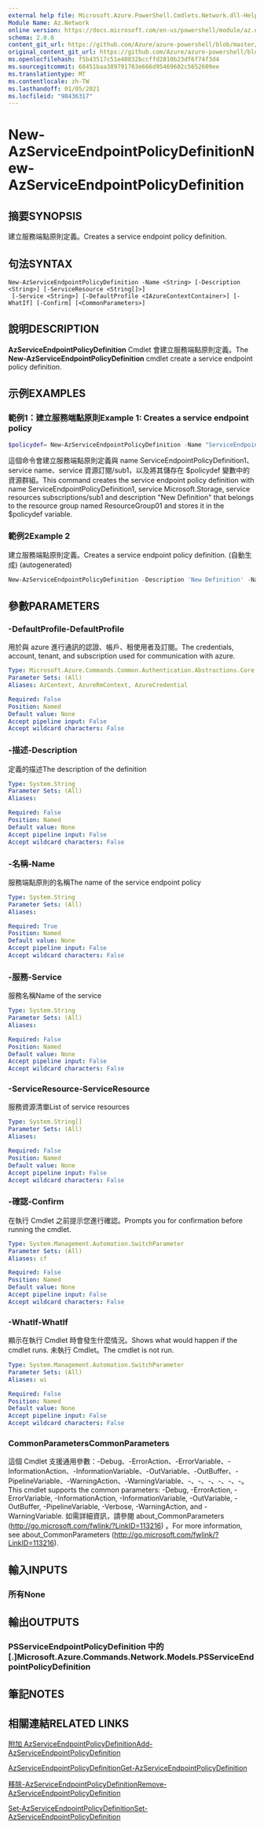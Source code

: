 ```yaml
---
external help file: Microsoft.Azure.PowerShell.Cmdlets.Network.dll-Help.xml
Module Name: Az.Network
online version: https://docs.microsoft.com/en-us/powershell/module/az.network/new-azserviceendpointpolicydefinition
schema: 2.0.0
content_git_url: https://github.com/Azure/azure-powershell/blob/master/src/Network/Network/help/New-AzServiceEndpointPolicyDefinition.md
original_content_git_url: https://github.com/Azure/azure-powershell/blob/master/src/Network/Network/help/New-AzServiceEndpointPolicyDefinition.md
ms.openlocfilehash: f5b43517c51e40832bccffd2810b23df6f74f3d4
ms.sourcegitcommit: 68451baa389791703e666d95469602c5652609ee
ms.translationtype: MT
ms.contentlocale: zh-TW
ms.lasthandoff: 01/05/2021
ms.locfileid: "98436317"
---
```

# <span data-ttu-id="63400-101">New-AzServiceEndpointPolicyDefinition</span><span class="sxs-lookup"><span data-stu-id="63400-101">New-AzServiceEndpointPolicyDefinition</span></span>

## <span data-ttu-id="63400-102">摘要</span><span class="sxs-lookup"><span data-stu-id="63400-102">SYNOPSIS</span></span>
<span data-ttu-id="63400-103">建立服務端點原則定義。</span><span class="sxs-lookup"><span data-stu-id="63400-103">Creates a service endpoint policy definition.</span></span>

## <span data-ttu-id="63400-104">句法</span><span class="sxs-lookup"><span data-stu-id="63400-104">SYNTAX</span></span>

```
New-AzServiceEndpointPolicyDefinition -Name <String> [-Description <String>] [-ServiceResource <String[]>]
 [-Service <String>] [-DefaultProfile <IAzureContextContainer>] [-WhatIf] [-Confirm] [<CommonParameters>]
```

## <span data-ttu-id="63400-105">說明</span><span class="sxs-lookup"><span data-stu-id="63400-105">DESCRIPTION</span></span>
<span data-ttu-id="63400-106">**AzServiceEndpointPolicyDefinition** Cmdlet 會建立服務端點原則定義。</span><span class="sxs-lookup"><span data-stu-id="63400-106">The **New-AzServiceEndpointPolicyDefinition** cmdlet create a service endpoint policy definition.</span></span>

## <span data-ttu-id="63400-107">示例</span><span class="sxs-lookup"><span data-stu-id="63400-107">EXAMPLES</span></span>

### <span data-ttu-id="63400-108">範例1：建立服務端點原則</span><span class="sxs-lookup"><span data-stu-id="63400-108">Example 1: Creates a service endpoint policy</span></span>
```powershell
$policydef= New-AzServiceEndpointPolicyDefinition -Name "ServiceEndpointPolicyDefinition1" -ResourceGroupName "ResourceGroup01" -Service "Microsoft.Storage" -ServiceResources "subscriptions/sub1" -Description "New Definition"
```

<span data-ttu-id="63400-109">這個命令會建立服務端點原則定義與 name ServiceEndpointPolicyDefinition1、service name、service 資源訂閱/sub1，以及將其儲存在 $policydef 變數中的資源群組。</span><span class="sxs-lookup"><span data-stu-id="63400-109">This command creates the service endpoint policy definition with name ServiceEndpointPolicyDefinition1,  service Microsoft.Storage, service resources subscriptions/sub1 and description "New Definition" that belongs to the resource group named ResourceGroup01 and stores it in the $policydef variable.</span></span>

### <span data-ttu-id="63400-110">範例2</span><span class="sxs-lookup"><span data-stu-id="63400-110">Example 2</span></span>

<span data-ttu-id="63400-111">建立服務端點原則定義。</span><span class="sxs-lookup"><span data-stu-id="63400-111">Creates a service endpoint policy definition.</span></span> <span data-ttu-id="63400-112"> (自動生成) </span><span class="sxs-lookup"><span data-stu-id="63400-112">(autogenerated)</span></span>

<!-- Aladdin Generated Example -->
```powershell
New-AzServiceEndpointPolicyDefinition -Description 'New Definition' -Name 'ServiceEndpointPolicyDefinition1' -Service 'Microsoft.Storage' -ServiceResource <String[]>
```

## <span data-ttu-id="63400-113">參數</span><span class="sxs-lookup"><span data-stu-id="63400-113">PARAMETERS</span></span>

### <span data-ttu-id="63400-114">-DefaultProfile</span><span class="sxs-lookup"><span data-stu-id="63400-114">-DefaultProfile</span></span>
<span data-ttu-id="63400-115">用於與 azure 進行通訊的認證、帳戶、租使用者及訂閱。</span><span class="sxs-lookup"><span data-stu-id="63400-115">The credentials, account, tenant, and subscription used for communication with azure.</span></span>

```yaml
Type: Microsoft.Azure.Commands.Common.Authentication.Abstractions.Core.IAzureContextContainer
Parameter Sets: (All)
Aliases: AzContext, AzureRmContext, AzureCredential

Required: False
Position: Named
Default value: None
Accept pipeline input: False
Accept wildcard characters: False
```

### <span data-ttu-id="63400-116">-描述</span><span class="sxs-lookup"><span data-stu-id="63400-116">-Description</span></span>
<span data-ttu-id="63400-117">定義的描述</span><span class="sxs-lookup"><span data-stu-id="63400-117">The description of the definition</span></span>

```yaml
Type: System.String
Parameter Sets: (All)
Aliases:

Required: False
Position: Named
Default value: None
Accept pipeline input: False
Accept wildcard characters: False
```

### <span data-ttu-id="63400-118">-名稱</span><span class="sxs-lookup"><span data-stu-id="63400-118">-Name</span></span>
<span data-ttu-id="63400-119">服務端點原則的名稱</span><span class="sxs-lookup"><span data-stu-id="63400-119">The name of the service endpoint policy</span></span>

```yaml
Type: System.String
Parameter Sets: (All)
Aliases:

Required: True
Position: Named
Default value: None
Accept pipeline input: False
Accept wildcard characters: False
```

### <span data-ttu-id="63400-120">-服務</span><span class="sxs-lookup"><span data-stu-id="63400-120">-Service</span></span>
<span data-ttu-id="63400-121">服務名稱</span><span class="sxs-lookup"><span data-stu-id="63400-121">Name of the service</span></span>

```yaml
Type: System.String
Parameter Sets: (All)
Aliases:

Required: False
Position: Named
Default value: None
Accept pipeline input: False
Accept wildcard characters: False
```

### <span data-ttu-id="63400-122">-ServiceResource</span><span class="sxs-lookup"><span data-stu-id="63400-122">-ServiceResource</span></span>
<span data-ttu-id="63400-123">服務資源清單</span><span class="sxs-lookup"><span data-stu-id="63400-123">List of service resources</span></span>

```yaml
Type: System.String[]
Parameter Sets: (All)
Aliases:

Required: False
Position: Named
Default value: None
Accept pipeline input: False
Accept wildcard characters: False
```

### <span data-ttu-id="63400-124">-確認</span><span class="sxs-lookup"><span data-stu-id="63400-124">-Confirm</span></span>
<span data-ttu-id="63400-125">在執行 Cmdlet 之前提示您進行確認。</span><span class="sxs-lookup"><span data-stu-id="63400-125">Prompts you for confirmation before running the cmdlet.</span></span>

```yaml
Type: System.Management.Automation.SwitchParameter
Parameter Sets: (All)
Aliases: cf

Required: False
Position: Named
Default value: None
Accept pipeline input: False
Accept wildcard characters: False
```

### <span data-ttu-id="63400-126">-WhatIf</span><span class="sxs-lookup"><span data-stu-id="63400-126">-WhatIf</span></span>
<span data-ttu-id="63400-127">顯示在執行 Cmdlet 時會發生什麼情況。</span><span class="sxs-lookup"><span data-stu-id="63400-127">Shows what would happen if the cmdlet runs.</span></span> <span data-ttu-id="63400-128">未執行 Cmdlet。</span><span class="sxs-lookup"><span data-stu-id="63400-128">The cmdlet is not run.</span></span>

```yaml
Type: System.Management.Automation.SwitchParameter
Parameter Sets: (All)
Aliases: wi

Required: False
Position: Named
Default value: None
Accept pipeline input: False
Accept wildcard characters: False
```

### <span data-ttu-id="63400-129">CommonParameters</span><span class="sxs-lookup"><span data-stu-id="63400-129">CommonParameters</span></span>
<span data-ttu-id="63400-130">這個 Cmdlet 支援通用參數：-Debug、-ErrorAction、-ErrorVariable、-InformationAction、-InformationVariable、-OutVariable、-OutBuffer、-PipelineVariable、-WarningAction、-WarningVariable、-、-、-、-、-、-。</span><span class="sxs-lookup"><span data-stu-id="63400-130">This cmdlet supports the common parameters: -Debug, -ErrorAction, -ErrorVariable, -InformationAction, -InformationVariable, -OutVariable, -OutBuffer, -PipelineVariable, -Verbose, -WarningAction, and -WarningVariable.</span></span> <span data-ttu-id="63400-131">如需詳細資訊，請參閱 about_CommonParameters (http://go.microsoft.com/fwlink/?LinkID=113216) 。</span><span class="sxs-lookup"><span data-stu-id="63400-131">For more information, see about_CommonParameters (http://go.microsoft.com/fwlink/?LinkID=113216).</span></span>

## <span data-ttu-id="63400-132">輸入</span><span class="sxs-lookup"><span data-stu-id="63400-132">INPUTS</span></span>

### <span data-ttu-id="63400-133">所有</span><span class="sxs-lookup"><span data-stu-id="63400-133">None</span></span>

## <span data-ttu-id="63400-134">輸出</span><span class="sxs-lookup"><span data-stu-id="63400-134">OUTPUTS</span></span>

### <span data-ttu-id="63400-135">PSServiceEndpointPolicyDefinition 中的 [.]</span><span class="sxs-lookup"><span data-stu-id="63400-135">Microsoft.Azure.Commands.Network.Models.PSServiceEndpointPolicyDefinition</span></span>

## <span data-ttu-id="63400-136">筆記</span><span class="sxs-lookup"><span data-stu-id="63400-136">NOTES</span></span>

## <span data-ttu-id="63400-137">相關連結</span><span class="sxs-lookup"><span data-stu-id="63400-137">RELATED LINKS</span></span>

[<span data-ttu-id="63400-138">附加 AzServiceEndpointPolicyDefinition</span><span class="sxs-lookup"><span data-stu-id="63400-138">Add-AzServiceEndpointPolicyDefinition</span></span>](./Add-AzServiceEndpointPolicyDefinition.md)

[<span data-ttu-id="63400-139">AzServiceEndpointPolicyDefinition</span><span class="sxs-lookup"><span data-stu-id="63400-139">Get-AzServiceEndpointPolicyDefinition</span></span>](./Get-AzServiceEndpointPolicyDefinition.md)

[<span data-ttu-id="63400-140">移除-AzServiceEndpointPolicyDefinition</span><span class="sxs-lookup"><span data-stu-id="63400-140">Remove-AzServiceEndpointPolicyDefinition</span></span>](./Remove-AzServiceEndpointPolicyDefinition.md)

[<span data-ttu-id="63400-141">Set-AzServiceEndpointPolicyDefinition</span><span class="sxs-lookup"><span data-stu-id="63400-141">Set-AzServiceEndpointPolicyDefinition</span></span>](./Set-AzServiceEndpointPolicyDefinition.md)
